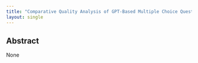 ```yaml
---
title: "Comparative Quality Analysis of GPT-Based Multiple Choice Question Generation"
layout: single
---
```


## Abstract
None
